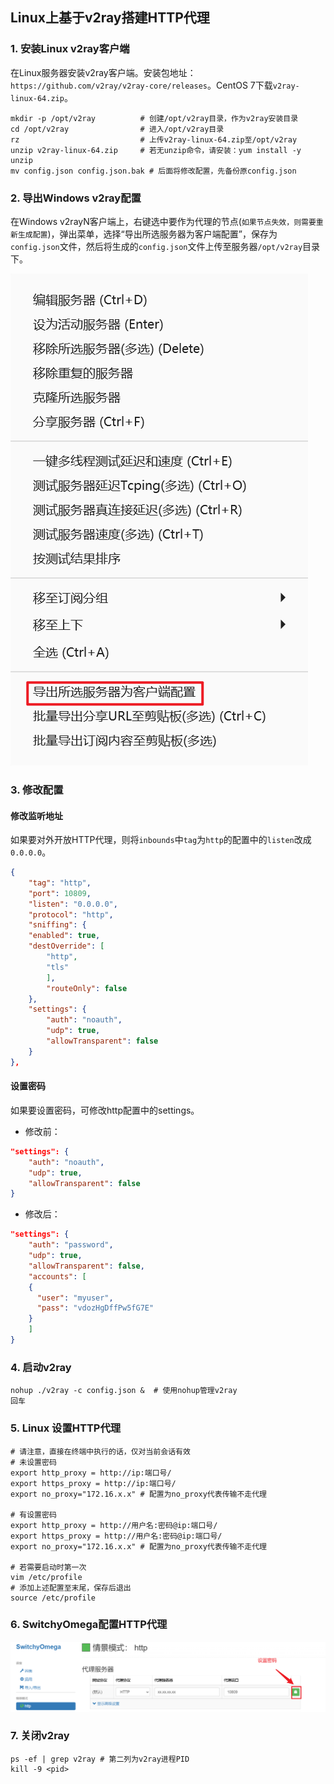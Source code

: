 ## Linux上基于v2ray搭建HTTP代理

### 1. 安装Linux v2ray客户端
在Linux服务器安装v2ray客户端。安装包地址：`https://github.com/v2ray/v2ray-core/releases`。CentOS 7下载`v2ray-linux-64.zip`。

```shell
mkdir -p /opt/v2ray          # 创建/opt/v2ray目录，作为v2ray安装目录
cd /opt/v2ray                # 进入/opt/v2ray目录
rz                           # 上传v2ray-linux-64.zip至/opt/v2ray
unzip v2ray-linux-64.zip     # 若无unzip命令，请安装：yum install -y unzip
mv config.json config.json.bak # 后面将修改配置，先备份原config.json
```

### 2. 导出Windows v2ray配置

在Windows v2rayN客户端上，右键选中要作为代理的节点(`如果节点失效，则需要重新生成配置`)，弹出菜单，选择“导出所选服务器为客户端配置”，保存为`config.json`文件，然后将生成的`config.json`文件上传至服务器`/opt/v2ray`目录下。

![](导出为v2ray客户端配置.png)


### 3. 修改配置

#### 修改监听地址

如果要对外开放HTTP代理，则将`inbounds`中`tag`为`http`的配置中的`listen`改成`0.0.0.0`。

```json
{
    "tag": "http",
    "port": 10809,
    "listen": "0.0.0.0",
    "protocol": "http",
    "sniffing": {
    "enabled": true,
    "destOverride": [
        "http",
        "tls"
        ],
        "routeOnly": false
    },
    "settings": {
        "auth": "noauth",
        "udp": true,
        "allowTransparent": false
    }
},
```

#### 设置密码

如果要设置密码，可修改http配置中的settings。

* 修改前：

```json
"settings": {
    "auth": "noauth",
    "udp": true,
    "allowTransparent": false
}
```

* 修改后：

```json
"settings": {
    "auth": "password",
    "udp": true,
    "allowTransparent": false,
    "accounts": [
    {
      "user": "myuser",
      "pass": "vdozHgDffPw5fG7E"
    }
    ]
}
```

### 4. 启动v2ray

```shell
nohup ./v2ray -c config.json &  # 使用nohup管理v2ray
回车
```

### 5. Linux 设置HTTP代理

```shell
# 请注意，直接在终端中执行的话，仅对当前会话有效
# 未设置密码
export http_proxy = http://ip:端口号/
export https_proxy = http://ip:端口号/
export no_proxy="172.16.x.x" # 配置为no_proxy代表传输不走代理

# 有设置密码
export http_proxy = http://用户名:密码@ip:端口号/
export https_proxy = http://用户名:密码@ip:端口号/
export no_proxy="172.16.x.x" # 配置为no_proxy代表传输不走代理

# 若需要启动时第一次
vim /etc/profile
# 添加上述配置至末尾，保存后退出
source /etc/profile
```

### 6. SwitchyOmega配置HTTP代理

![](SwitchyOmega配置HTTP代理.png)

### 7. 关闭v2ray

```shell
ps -ef | grep v2ray # 第二列为v2ray进程PID
kill -9 <pid>
```